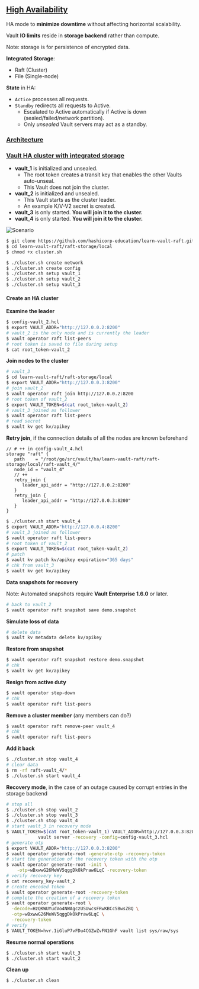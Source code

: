 ## [High Availability](https://developer.hashicorp.com/vault/docs/internals/high-availability)

HA mode to **minimize downtime** without affecting horizontal scalability.

Vault **IO limits** reside in **storage backend** rather than compute.

Note: storage is for persistence of encrypted data.

**Integrated Storage**:

- Raft (Cluster)
- File (Single-node)

**State** in HA:

- `Actice` processes all requests.
- `Standby` redirects all requests to Active.
  - Escalated to Active automatically if Active is down (sealed/failed/network partition).
  - Only *unsealed* Vault servers may act as a standby.

### [Architecture](https://developer.hashicorp.com/vault/tutorials/day-one-raft/raft-reference-architecture)

### [Vault HA cluster with integrated storage](https://developer.hashicorp.com/vault/tutorials/raft/raft-storage)

- **vault_1** is initialized and unsealed. 
  - The root token creates a transit key that enables the other Vaults auto-unseal. 
  - This Vault does not join the cluster.
- **vault_2** is initialized and unsealed. 
  - This Vault starts as the cluster leader. 
  - An example K/V-V2 secret is created.
- **vault_3** is only started. **You will join it to the cluster.**
- **vault_4** is only started. **You will join it to the cluster.**

![Scenario](https://developer.hashicorp.com/_next/image?url=https%3A%2F%2Fcontent.hashicorp.com%2Fapi%2Fassets%3Fproduct%3Dtutorials%26version%3Dmain%26asset%3Dpublic%252Fimg%252Fvault-raft-1.png%26width%3D1104%26height%3D564&w=3840&q=75&dpl=dpl_6LRbPJXp6xCiWFmaC7rrQSZkVi4v)

```bash
$ git clone https://github.com/hashicorp-education/learn-vault-raft.git
$ cd learn-vault-raft/raft-storage/local
$ chmod +x cluster.sh

$ ./cluster.sh create network
$ ./cluster.sh create config
$ ./cluster.sh setup vault_1
$ ./cluster.sh setup vault_2
$ ./cluster.sh setup vault_3
```

#### Create an HA cluster

**Examine the leader**

```bash
$ config-vault_2.hcl
$ export VAULT_ADDR="http://127.0.0.2:8200"
# vault_2 is the only node and is currently the leader
$ vault operator raft list-peers
# root token is saved to file during setup
$ cat root_token-vault_2 
```

**Join nodes to the cluster**

```bash
# vault_3
$ cd learn-vault-raft/raft-storage/local
$ export VAULT_ADDR="http://127.0.0.3:8200"
# join vault_2
$ vault operator raft join http://127.0.0.2:8200
# root token of vault_2
$ export VAULT_TOKEN=$(cat root_token-vault_2)
# vault_3 joined as follower
$ vault operator raft list-peers
# read secret
$ vault kv get kv/apikey
```

**Retry join**, if the connection details of all the nodes are known beforehand

```hcl
// # ++ in config-vault_4.hcl
storage "raft" {
   path    = "/root/go/src/vault/ha/learn-vault-raft/raft-storage/local/raft-vault_4/"
   node_id = "vault_4"
   // ++
   retry_join {
      leader_api_addr = "http://127.0.0.2:8200"
   }
   retry_join {
      leader_api_addr = "http://127.0.0.3:8200"
   }
}
```

```bash
$ ./cluster.sh start vault_4
$ export VAULT_ADDR="http://127.0.0.4:8200"
# vault_3 joined as follower
$ vault operator raft list-peers
# root token of vault_2
$ export VAULT_TOKEN=$(cat root_token-vault_2)
# patch 
$ vault kv patch kv/apikey expiration="365 days"
# chk from vault_3
$ vault kv get kv/apikey
```

**Data snapshots for recovery**

Note: Automated snapshots require **Vault Enterprise 1.6.0** or later.

```bash
# back to vault_2
$ vault operator raft snapshot save demo.snapshot
```

**Simulate loss of data**

```bash
# delete data
$ vault kv metadata delete kv/apikey
```

**Restore from snapshot**

```bash
$ vault operator raft snapshot restore demo.snapshot
# chk
$ vault kv get kv/apikey
```

**Resign from active duty**

```bash
$ vault operator step-down
# chk
$ vault operator raft list-peers
```

**Remove a cluster member** (any members can do?)

```bash
$ vault operator raft remove-peer vault_4
# chk
$ vault operator raft list-peers
```

**Add it back**

```bash
$ ./cluster.sh stop vault_4
# clear data
$ rm -rf raft-vault_4/*
$ ./cluster.sh start vault_4
```

**Recovery mode**, in the case of an outage caused by corrupt entries in the storage backend

```bash
# stop all
$ ./cluster.sh stop vault_2
$ ./cluster.sh stop vault_3
$ ./cluster.sh stop vault_4
# start vault_3 in recovery mode
$ VAULT_TOKEN=$(cat root_token-vault_1) VAULT_ADDR=http://127.0.0.3:8200 \
            vault server -recovery -config=config-vault_3.hcl
# generate otp
$ export VAULT_ADDR="http://127.0.0.3:8200"
$ vault operator generate-root -generate-otp -recovery-token
# start the generation of the recovery token with the otp
$ vault operator generate-root -init \
    -otp=wBxwwG26MeWV5qggDkOkPraw6LqC -recovery-token
# verify recovery key
$ cat recovery_key-vault_2
# create encoded token
$ vault operator generate-root -recovery-token
# complete the creation of a recovery token
$ vault operator generate-root \
  -decode=HzQKWUYudVo4NWAgczUSUwcsFRwKBCc5BwsZBQ \
  -otp=wBxwwG26MeWV5qggDkOkPraw6LqC \
  -recovery-token
# verify
$ VAULT_TOKEN=hvr.1iGluP7vFDu4CGZwZvFN1GhF vault list sys/raw/sys
```

**Resume normal operations**

```bash
$ ./cluster.sh start vault_3
$ ./cluster.sh start vault_2
```

**Clean up**

```bash
$ ./cluster.sh clean
```



